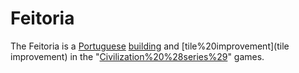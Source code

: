 # Feitoria

The Feitoria is a [Portuguese](Portuguese) [building](building) and [tile%20improvement](tile improvement) in the "[Civilization%20%28series%29](Civilization)" games.